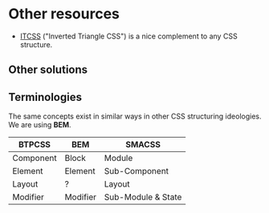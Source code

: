 # Other resources

 * [ITCSS](https://speakerdeck.com/dafed/managing-css-projects-with-itcss#49) ("Inverted Triangle CSS") is a nice complement to any CSS structure.

Other solutions
---------------

## Terminologies

The same concepts exist in similar ways in other CSS structuring ideologies. We are using **BEM**.

| BTPCSS    | BEM      | SMACSS        |
| ---       | ---      | ---           |
| Component | Block    | Module        |
| Element   | Element  | Sub-Component |
| Layout    | ?        | Layout        |
| Modifier  | Modifier | Sub-Module & State |

[BEM]: http://bem.info/
[Smacss]: https://smacss.com/

